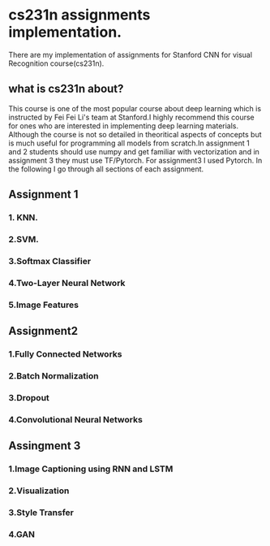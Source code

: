 # cs231n assignments implementation.
There are my implementation of assignments for Stanford CNN for visual Recognition course(cs231n). 
## what is cs231n about?
This course is one of the most popular course about deep learning which is instructed by Fei Fei Li's team at Stanford.I highly recommend this course for ones who are interested in implementing deep learning materials. Although the course is not so detailed in theoritical aspects of concepts but is much useful for programming all models from scratch.In assignment 1 and 2 students should use numpy and get familiar with vectorization and in assignment 3 they must use TF/Pytorch. For assignment3 I used Pytorch. In the following I go through all sections of each assignment.  
## Assignment 1 
### 1. KNN.
### 2.SVM.
### 3.Softmax Classifier
### 4.Two-Layer Neural Network
### 5.Image Features
## Assignment2
### 1.Fully Connected Networks
### 2.Batch Normalization
### 3.Dropout
### 4.Convolutional Neural Networks
## Assingment 3
### 1.Image Captioning using RNN and LSTM
### 2.Visualization
### 3.Style Transfer
### 4.GAN

